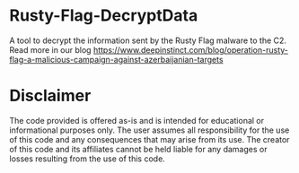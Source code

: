 # Rusty-Flag-DecryptData
A tool to decrypt the information sent by the Rusty Flag malware to the C2. Read more in our blog
https://www.deepinstinct.com/blog/operation-rusty-flag-a-malicious-campaign-against-azerbaijanian-targets

# Disclaimer
The code provided is offered as-is and is intended for educational or informational purposes only. The user assumes all responsibility for the use of this code and any consequences that may arise from its use. The creator of this code and its affiliates cannot be held liable for any damages or losses resulting from the use of this code.

